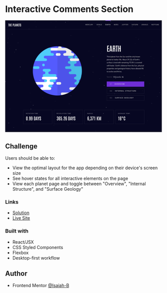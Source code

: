 # Interactive Comments Section

![](public/screenshot.png)


## Challenge

Users should be able to:

- View the optimal layout for the app depending on their device's screen size
- See hover states for all interactive elements on the page
- View each planet page and toggle between "Overview", "Internal Structure", and "Surface Geology"

### Links

- [Solution]()
- [Live Site]()

### Built with

- React/JSX
- CSS Styled Components
- Flexbox
- Desktop-first workflow

## Author

- Frontend Mentor [@Isaiah-B](https://www.frontendmentor.io/profile/Isaiah-B)
